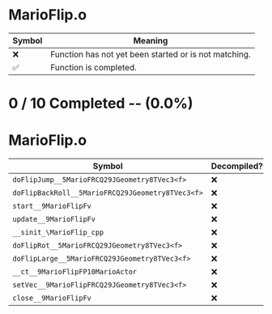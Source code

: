 # MarioFlip.o
| Symbol | Meaning 
| ------------- | ------------- 
| :x: | Function has not yet been started or is not matching. 
| :white_check_mark: | Function is completed. 


# 0 / 10 Completed -- (0.0%)
# MarioFlip.o
| Symbol | Decompiled? |
| ------------- | ------------- |
| `doFlipJump__5MarioFRCQ29JGeometry8TVec3<f>` | :x: |
| `doFlipBackRoll__5MarioFRCQ29JGeometry8TVec3<f>` | :x: |
| `start__9MarioFlipFv` | :x: |
| `update__9MarioFlipFv` | :x: |
| `__sinit_\MarioFlip_cpp` | :x: |
| `doFlipRot__5MarioFRCQ29JGeometry8TVec3<f>` | :x: |
| `doFlipLarge__5MarioFRCQ29JGeometry8TVec3<f>` | :x: |
| `__ct__9MarioFlipFP10MarioActor` | :x: |
| `setVec__9MarioFlipFRCQ29JGeometry8TVec3<f>` | :x: |
| `close__9MarioFlipFv` | :x: |

